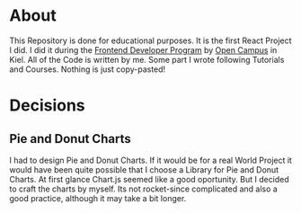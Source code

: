 # About

This Repository is done for educational purposes. It is the first React Project I did. I did it during the [Frontend Developer Program](https://edu.opencampus.sh/en/course/94) by [Open Campus](https://www.opencampus.sh) in Kiel. All of the Code is written by me. Some part I wrote following Tutorials and Courses. Nothing is just copy-pasted!

# Decisions

## Pie and Donut Charts

I had to design Pie and Donut Charts. If it would be for a real World Project it would have been quite possible that I choose a Library for Pie and Donut Charts. At first glance Chart.js seemed like a good oportunity. But I decided to craft the charts by myself. Its not rocket-since complicated and also a good practice, although it may take a bit longer.

